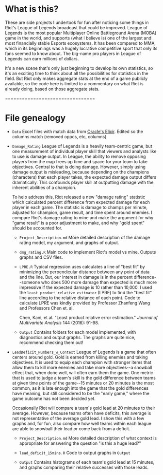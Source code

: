 # What is this?

These are side projects I undertook for fun after noticing some things in Riot's League of Legends broadcast that could be improved. League of Legends is the most popular Multiplayer Online Battleground Arena (MOBA) game in the world, and supports (what I believe is) one of the largest and most financially stable Esports ecosystems. It has been compared to MMA, which in its beginnings was a hugely lucrative competitive sport that only its fans seemed to know about. The big-name pro players in League of Legends can earn millions of dollars.

It's a new scene that's only just beginning to develop its own statistics, so it's an exciting time to think about all the possibilities for statistics in the field. But Riot only makes aggregate stats at the end of a game publicly available, so the code here is limited to a commentary on what Riot is already doing, based on those aggregate stats.

================================

# File genealogy

- `Data`
  Excel files with match data from [Oracle's Elixir](oracleselixir.com). 
  Edited so the columns match (removed oppcs, etc, columns)

- `Damage_Rating`
  League of Legends is a heavily team-centric game, but one measurement of individual player skill that viewers and analysts like to use is damage output. In League, the ability to remove opposing players from the map frees up time and space for your team to take objectives. Central to that is doing damage. However, simply using damage output is misleading, because depending on the champions (characters) that each player takes, the expected damage output differs dramatically. This confounds player skill at outputting damage with the inherent abilities of a champion. 

  To help address this, Riot released a new "damage rating" statistic which calculated percent difference from expected damage for each player in each game. The statistic is damage to champs per minute, adjusted for champion, game result, and time spent around enemies. I compare Riot's damage rating to mine and make the argument for why "game result" is a poor adjustment to make, and why "gold spent" should be accounted for.

    - `Project_Description.md` 
      More detailed description of the damage rating model, my argument, and graphs of output.

    - `dmg_rating.R`
      Main code to implement Riot's model vs mine. Outputs graphs and CSV files.

    - `LPRE.R`
      Typical regression uses calculates a line of "best fit" by minimizing the perpendicular distance between any point of data and the line. But, our interest in damage is in the percent difference--someone who does 500 more damage than expected is much more impressive if the expected damage is 10 rather than 10,000. I used the `least product relative estimator` (LPRE) to find the "best fit" line according to the relative distance of each point. Code to calculate LPRE was kindly provided by Professor Zhanfeng Wang and Professors Chen et. al.

      Chen, Kani, et al. "Least product relative error estimation." *Journal of Multivariate Analysis* 144 (2016): 91-98.

    - `Output`
      Contains folders for each model implemented, with diagnostics and output graphs. The graphs are quite nice, recommend checking them out! 

- `LeadDeficit_Numbers_w_Context`
  League of Legends is a game that often centers around gold. Gold is earned from killing enemies and taking objectives. It is used to equip each champion with stronger items that allow them to kill more enemies and take more objectives--a snowball effect that, when done well, will often earn them the game. One metric that is used to judge a team's skill is the gold difference between teams at given time points of the game--15 minutes or 20 minutes is the most common, as it is late enough into the game that the gold differences have meaning, but still considered to be the "early game," where the game outcome has not been decided yet. 

  Occasionally Riot will compare a team's gold lead at 20 minutes to their average. However, because teams often have deficits, this average is not representative of the average gold lead. I show this with a few graphs and, for fun, also compare how well teams within each league are able to snowball their lead or come back from a deficit.

    - `Project_Description.md` 
      More detailed description of what context is appropriate for answering the question "is this a huge lead?"

    - `lead_deficit_15mins.R`
      Code to output graphs in `Output`

    - `Output`
      Contains histograms of each team's gold lead at 15 minutes, and graphs comparing their relative successes with those leads. 
